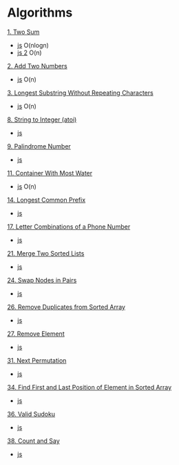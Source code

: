 # Algorithms

[1. Two Sum](https://leetcode.com/problems/two-sum/)
- [js](./two-sum.js) O(nlogn)
- [js 2](./two-sum.2.js) O(n)

[2. Add Two Numbers](https://leetcode.com/problems/add-two-numbers/)
- [js](./add-two-numbers.js) O(n)

[3. Longest Substring Without Repeating Characters](https://leetcode.com/problems/longest-substring-without-repeating-characters/)
- [js](./longest-substring-without-repeating-characters.js) O(n)

[8. String to Integer (atoi)](https://leetcode.com/problems/string-to-integer-atoi/)
- [js](./string-to-integer-atoi.js)

[9. Palindrome Number](https://leetcode.com/problems/palindrome-number/)
- [js](./palindrome-number.js)

[11. Container With Most Water](https://leetcode.com/problems/container-with-most-water/)
- [js](./container-with-most-water.js) O(n)

[14. Longest Common Prefix](https://leetcode.com/problems/longest-common-prefix/)
- [js](./longest-common-prefix.js)

[17. Letter Combinations of a Phone Number](https://leetcode.com/problems/letter-combinations-of-a-phone-number/)
- [js](./letter-combinations-of-a-phone-number.js)

[21. Merge Two Sorted Lists](https://leetcode.com/problems/merge-two-sorted-lists/)
- [js](./merge-two-sorted-lists.js)

[24. Swap Nodes in Pairs](https://leetcode.com/problems/swap-nodes-in-pairs/)
- [js](./swap-nodes-in-pairs.js)

[26. Remove Duplicates from Sorted Array](https://leetcode.com/problems/remove-duplicates-from-sorted-array/)
- [js](./remove-duplicates-from-sorted-array.js)

[27. Remove Element](https://leetcode.com/problems/remove-element/)
- [js](./remove-element.js)

[31. Next Permutation](https://leetcode.com/problems/next-permutation/)
- [js](./next-permutation.js)

[34. Find First and Last Position of Element in Sorted Array](https://leetcode.com/problems/find-first-and-last-position-of-element-in-sorted-array/)
- [js](./find-first-and-last-position-of-element-in-sorted-array.js)

[36. Valid Sudoku](https://leetcode.com/problems/valid-sudoku/)
- [js](./valid-sudoku.js)

[38. Count and Say](https://leetcode.com/problems/count-and-say/)
- [js](./count-and-say.js)
